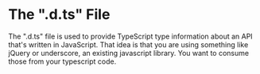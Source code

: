 # The ".d.ts" File

The ".d.ts" file is used to provide TypeScript type information about an API that's written in JavaScript. That idea is that you are using something like jQuery or underscore, an existing javascript library. You want to consume those from your typescript code.
